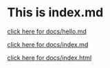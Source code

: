 # This is index.md

[click here for docs/hello.md](docs/hello.md)

[click here for docs/index.md](docs/index.md)

[click here for docs/index.html](docs/index.html)
